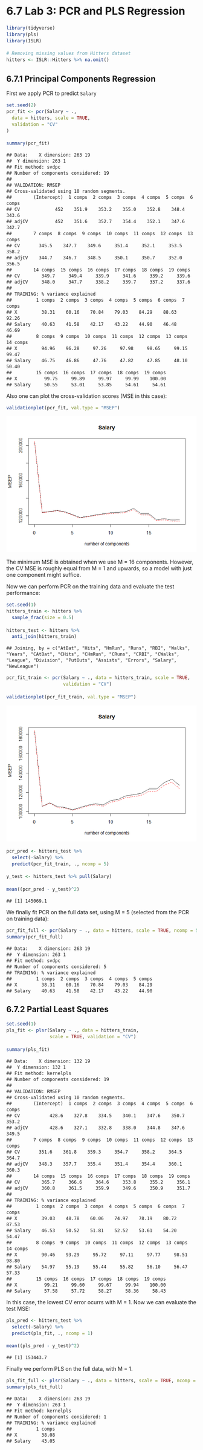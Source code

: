 6.7 Lab 3: PCR and PLS Regression
================

``` r
library(tidyverse)
library(pls)
library(ISLR)

# Removing missing values from Hitters dataset
hitters <- ISLR::Hitters %>% na.omit()
```

## 6.7.1 Principal Components Regression

First we apply PCR to predict `Salary`

``` r
set.seed(2)
pcr_fit <- pcr(Salary ~ .,
  data = hitters, scale = TRUE,
  validation = "CV"
)

summary(pcr_fit)
```

    ## Data:    X dimension: 263 19 
    ##  Y dimension: 263 1
    ## Fit method: svdpc
    ## Number of components considered: 19
    ## 
    ## VALIDATION: RMSEP
    ## Cross-validated using 10 random segments.
    ##        (Intercept)  1 comps  2 comps  3 comps  4 comps  5 comps  6 comps
    ## CV             452    351.9    353.2    355.0    352.8    348.4    343.6
    ## adjCV          452    351.6    352.7    354.4    352.1    347.6    342.7
    ##        7 comps  8 comps  9 comps  10 comps  11 comps  12 comps  13 comps
    ## CV       345.5    347.7    349.6     351.4     352.1     353.5     358.2
    ## adjCV    344.7    346.7    348.5     350.1     350.7     352.0     356.5
    ##        14 comps  15 comps  16 comps  17 comps  18 comps  19 comps
    ## CV        349.7     349.4     339.9     341.6     339.2     339.6
    ## adjCV     348.0     347.7     338.2     339.7     337.2     337.6
    ## 
    ## TRAINING: % variance explained
    ##         1 comps  2 comps  3 comps  4 comps  5 comps  6 comps  7 comps
    ## X         38.31    60.16    70.84    79.03    84.29    88.63    92.26
    ## Salary    40.63    41.58    42.17    43.22    44.90    46.48    46.69
    ##         8 comps  9 comps  10 comps  11 comps  12 comps  13 comps  14 comps
    ## X         94.96    96.28     97.26     97.98     98.65     99.15     99.47
    ## Salary    46.75    46.86     47.76     47.82     47.85     48.10     50.40
    ##         15 comps  16 comps  17 comps  18 comps  19 comps
    ## X          99.75     99.89     99.97     99.99    100.00
    ## Salary     50.55     53.01     53.85     54.61     54.61

Also one can plot the cross-validation scores (MSE in this case):

``` r
validationplot(pcr_fit, val.type = "MSEP")
```

![](ch6_lab3_files/figure-gfm/unnamed-chunk-2-1.png)<!-- -->

The minimum MSE is obtained when we use M = 16 components. However, the
CV MSE is roughly equal from M = 1 and upwards, so a model with just one
component might suffice.

Now we can perform PCR on the training data and evaluate the test
performance:

``` r
set.seed(1)
hitters_train <- hitters %>% 
  sample_frac(size = 0.5)

hitters_test <- hitters %>% 
  anti_join(hitters_train)
```

    ## Joining, by = c("AtBat", "Hits", "HmRun", "Runs", "RBI", "Walks", "Years", "CAtBat", "CHits", "CHmRun", "CRuns", "CRBI", "CWalks", "League", "Division", "PutOuts", "Assists", "Errors", "Salary", "NewLeague")

``` r
pcr_fit_train <- pcr(Salary ~ ., data = hitters_train, scale = TRUE,
                     validation = "CV")

validationplot(pcr_fit_train, val.type = "MSEP")
```

![](ch6_lab3_files/figure-gfm/unnamed-chunk-3-1.png)<!-- -->

``` r
pcr_pred <- hitters_test %>% 
  select(-Salary) %>% 
  predict(pcr_fit_train, ., ncomp = 5)

y_test <- hitters_test %>% pull(Salary)

mean((pcr_pred - y_test)^2)
```

    ## [1] 145069.1

We finally fit PCR on the full data set, using M = 5 (selected from the
PCR on training data):

``` r
pcr_fit_full <- pcr(Salary ~ ., data = hitters, scale = TRUE, ncomp = 5)
summary(pcr_fit_full)
```

    ## Data:    X dimension: 263 19 
    ##  Y dimension: 263 1
    ## Fit method: svdpc
    ## Number of components considered: 5
    ## TRAINING: % variance explained
    ##         1 comps  2 comps  3 comps  4 comps  5 comps
    ## X         38.31    60.16    70.84    79.03    84.29
    ## Salary    40.63    41.58    42.17    43.22    44.90

## 6.7.2 Partial Least Squares

``` r
set.seed(1)
pls_fit <- plsr(Salary ~ ., data = hitters_train,
                scale = TRUE, validation = "CV")

summary(pls_fit)
```

    ## Data:    X dimension: 132 19 
    ##  Y dimension: 132 1
    ## Fit method: kernelpls
    ## Number of components considered: 19
    ## 
    ## VALIDATION: RMSEP
    ## Cross-validated using 10 random segments.
    ##        (Intercept)  1 comps  2 comps  3 comps  4 comps  5 comps  6 comps
    ## CV           428.6    327.8    334.5    340.1    347.6    350.7    353.2
    ## adjCV        428.6    327.1    332.8    338.0    344.8    347.6    349.5
    ##        7 comps  8 comps  9 comps  10 comps  11 comps  12 comps  13 comps
    ## CV       351.6    361.8    359.3     354.7     358.2     364.5     364.7
    ## adjCV    348.3    357.7    355.4     351.4     354.4     360.1     360.3
    ##        14 comps  15 comps  16 comps  17 comps  18 comps  19 comps
    ## CV        365.7     366.6     364.6     353.8     355.2     356.1
    ## adjCV     360.8     361.5     359.9     349.6     350.9     351.7
    ## 
    ## TRAINING: % variance explained
    ##         1 comps  2 comps  3 comps  4 comps  5 comps  6 comps  7 comps
    ## X         39.03    48.78    60.06    74.97    78.19    80.72    87.53
    ## Salary    46.53    50.52    51.81    52.52    53.61    54.20    54.47
    ##         8 comps  9 comps  10 comps  11 comps  12 comps  13 comps  14 comps
    ## X         90.46    93.29     95.72     97.11     97.77     98.51     98.80
    ## Salary    54.97    55.19     55.44     55.82     56.10     56.47     57.33
    ##         15 comps  16 comps  17 comps  18 comps  19 comps
    ## X          99.21     99.60     99.67     99.94    100.00
    ## Salary     57.58     57.72     58.27     58.36     58.43

In this case, the lowest CV error ocurrs with M = 1. Now we can evaluate
the test MSE:

``` r
pls_pred <- hitters_test %>% 
  select(-Salary) %>% 
  predict(pls_fit, ., ncomp = 1)

mean((pls_pred - y_test)^2)
```

    ## [1] 153443.7

Finally we perform PLS on the full data, with M = 1.

``` r
pls_fit_full <- plsr(Salary ~ ., data = hitters, scale = TRUE, ncomp = 1)
summary(pls_fit_full)
```

    ## Data:    X dimension: 263 19 
    ##  Y dimension: 263 1
    ## Fit method: kernelpls
    ## Number of components considered: 1
    ## TRAINING: % variance explained
    ##         1 comps
    ## X         38.08
    ## Salary    43.05
